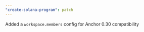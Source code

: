 ```yaml
---
"create-solana-program": patch
---
```


Added a `workspace.members` config for Anchor 0.30 compatibility
